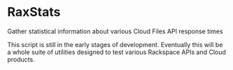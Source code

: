 RaxStats
==========

Gather statistical information about various Cloud Files API response times

This script is still in the early stages of development.  Eventually this will be a 
whole suite of utilities designed to test various Rackspace APIs and Cloud products.
